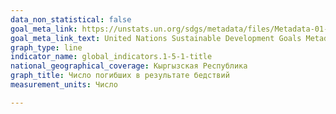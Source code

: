```yaml
---
data_non_statistical: false
goal_meta_link: https://unstats.un.org/sdgs/metadata/files/Metadata-01-05-01.pdf
goal_meta_link_text: United Nations Sustainable Development Goals Metadata (PDF 224 KB)
graph_type: line
indicator_name: global_indicators.1-5-1-title
national_geographical_coverage: Кыргызская Республика
graph_title: Число погибших в результате бедствий
measurement_units: Число

---
```

